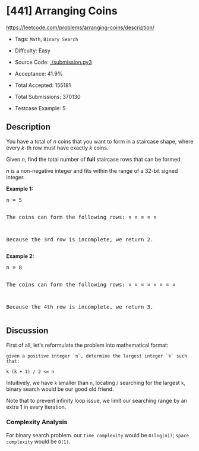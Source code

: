 # [441] Arranging Coins

<https://leetcode.com/problems/arranging-coins/description/>

- Tags: `Math`, `Binary Search`

- Diffculty: Easy

- Source Code: [./submission.py3](./submission.py3)

- Acceptance: 41.9%

- Total Accepted: 155181

- Total Submissions: 370130

- Testcase Example: 5

## Description

<p>You have a total of <i>n</i> coins that you want to form in a staircase shape, where every <i>k</i>-th row must have exactly <i>k</i> coins.</p>

<p>Given <i>n</i>, find the total number of <b>full</b> staircase rows that can be formed.</p>

<p><i>n</i> is a non-negative integer and fits within the range of a 32-bit signed integer.</p>

<p><b>Example 1:</b>
<pre>
n = 5

The coins can form the following rows:
¤
¤ ¤
¤ ¤

Because the 3rd row is incomplete, we return 2.
</pre>
</p>

<p><b>Example 2:</b>
<pre>
n = 8

The coins can form the following rows:
¤
¤ ¤
¤ ¤ ¤
¤ ¤

Because the 4th row is incomplete, we return 3.
</pre>
</p>

## Discussion

First of all, let's reformulate the problem into mathematical format:

```
given a positive integer `n`, determine the largest integer `k` such that:

k (k + 1) / 2 <= n
```

Intuitively, we have `k` smaller than `n`, locating / searching for the largest
`k`, binary search would be our good old friend.

Note that to prevent infinity loop issue, we limit our searching range by an
extra 1 in every iteration.

### Complexity Analysis

For binary search problem. our `time complexity` would be `O(log(n))`;
`space complexity` would be `O(1)`.
